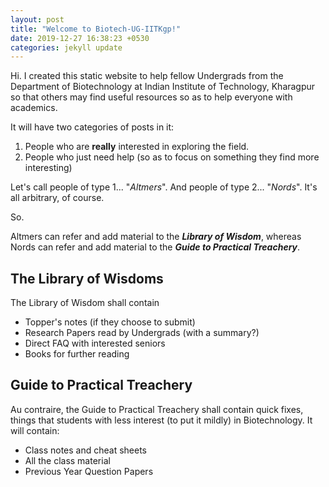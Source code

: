 ```yaml
---
layout: post
title: "Welcome to Biotech-UG-IITKgp!"
date: 2019-12-27 16:38:23 +0530
categories: jekyll update
---
```


Hi. I created this static website to help fellow Undergrads from the Department of Biotechnology at Indian Institute of Technology, Kharagpur so that others may find useful resources so as to help everyone with academics.

It will have two categories of posts in it:

1. People who are **really** interested in exploring the field.
2. People who just need help (so as to focus on something they find more interesting)

Let's call people of type 1... "_Altmers_". And people of type 2... "_Nords_". It's all arbitrary, of course.

So.

Altmers can refer and add material to the **_Library of Wisdom_**, whereas Nords can refer and add material to the **_Guide to Practical Treachery_**.

<!-- I will try to get maximum number of toppers to sign up for this. Let's see what happens. -->

## The Library of Wisdoms

The Library of Wisdom shall contain

- Topper's notes (if they choose to submit)
- Research Papers read by Undergrads (with a summary?)
- Direct FAQ with interested seniors
- Books for further reading

## Guide to Practical Treachery

Au contraire, the Guide to Practical Treachery shall contain quick fixes, things that students with less interest (to put it mildly) in Biotechnology. It will contain:

- Class notes and cheat sheets
- All the class material
- Previous Year Question Papers

<!--To add new posts, simply add a file in the `_posts` directory that follows the convention `YYYY-MM-DD-name-of-post.ext` and includes the necessary front matter. Take a look at the source for this post to get an idea about how it works.-->

<!--
Jekyll also offers powerful support for code snippets:

{% highlight ruby %}
def print_hi(name)
puts "Hi, #{name}"
end
print_hi('Tom')
#=> prints 'Hi, Tom' to STDOUT.
{% endhighlight %}
-->
